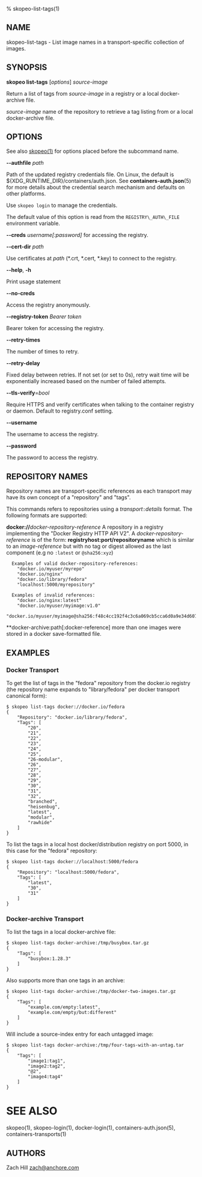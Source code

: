 % skopeo-list-tags(1)

## NAME
skopeo\-list\-tags - List image names in a transport-specific collection of images.

## SYNOPSIS
**skopeo list-tags** [*options*] _source-image_

Return a list of tags from _source-image_ in a registry or a local docker-archive file.

  _source-image_ name of the repository to retrieve a tag listing from or a local docker-archive file.

## OPTIONS

See also [skopeo(1)](skopeo.1.md) for options placed before the subcommand name.

**--authfile** _path_

Path of the updated registry credentials file. On Linux, the default is ${XDG\_RUNTIME\_DIR}/containers/auth.json.
See **containers-auth.json**(5) for more details about the credential search mechanism and defaults on other platforms.

Use `skopeo login` to manage the credentials.

The default value of this option is read from the `REGISTRY\_AUTH\_FILE` environment variable.

**--creds** _username[:password]_ for accessing the registry.

**--cert-dir** _path_

Use certificates at _path_ (\*.crt, \*.cert, \*.key) to connect to the registry.

**--help**, **-h**

Print usage statement

**--no-creds**

Access the registry anonymously.

**--registry-token** _Bearer token_

Bearer token for accessing the registry.

**--retry-times**

The number of times to retry.

**--retry-delay**

Fixed delay between retries. If not set (or set to 0s), retry wait time will be exponentially increased based on the number of failed attempts.

**--tls-verify**=_bool_

Require HTTPS and verify certificates when talking to the container registry or daemon. Default to registry.conf setting.

**--username**

The username to access the registry.

**--password**

The password to access the registry.

## REPOSITORY NAMES

Repository names are transport-specific references as each transport may have its own concept of a "repository" and "tags".

This commands refers to repositories using a _transport_`:`_details_ format. The following formats are supported:

  **docker://**_docker-repository-reference_
  A repository in a registry implementing the "Docker Registry HTTP API V2".
  A _docker-repository-reference_ is of the form: **registryhost:port/repositoryname** which is similar to an _image-reference_ but with no tag or digest allowed as the last component (e.g no `:latest` or `@sha256:xyz`)

      Examples of valid docker-repository-references:
        "docker.io/myuser/myrepo"
        "docker.io/nginx"
        "docker.io/library/fedora"
        "localhost:5000/myrepository"

      Examples of invalid references:
        "docker.io/nginx:latest"
        "docker.io/myuser/myimage:v1.0"
        "docker.io/myuser/myimage@sha256:f48c4cc192f4c3c6a069cb5cca6d0a9e34d6076ba7c214fd0cc3ca60e0af76bb"

  **docker-archive:path[:docker-reference]
  more than one images were stored in a docker save-formatted file. 

## EXAMPLES

### Docker Transport
To get the list of tags in the "fedora" repository from the docker.io registry (the repository name expands to "library/fedora" per docker transport canonical form):
```console
$ skopeo list-tags docker://docker.io/fedora
{
    "Repository": "docker.io/library/fedora",
    "Tags": [
        "20",
        "21",
        "22",
        "23",
        "24",
        "25",
        "26-modular",
        "26",
        "27",
        "28",
        "29",
        "30",
        "31",
        "32",
        "branched",
        "heisenbug",
        "latest",
        "modular",
        "rawhide"
    ]
}

```

To list the tags in a local host docker/distribution registry on port 5000, in this case for the "fedora" repository:

```console
$ skopeo list-tags docker://localhost:5000/fedora
{
    "Repository": "localhost:5000/fedora",
    "Tags": [
        "latest",
        "30",
        "31"
    ]
}

```

### Docker-archive Transport

To list the tags in a local docker-archive file:

```console
$ skopeo list-tags docker-archive:/tmp/busybox.tar.gz
{
    "Tags": [
        "busybox:1.28.3"
    ]
}
```

Also supports more than one tags in an archive:

```console
$ skopeo list-tags docker-archive:/tmp/docker-two-images.tar.gz
{
    "Tags": [
        "example.com/empty:latest",
        "example.com/empty/but:different"
    ]
}
```

Will include a source-index entry for each untagged image:

```console
$ skopeo list-tags docker-archive:/tmp/four-tags-with-an-untag.tar
{
    "Tags": [
        "image1:tag1",
        "image2:tag2",
        "@2",
        "image4:tag4"
    ]
}
```


# SEE ALSO
skopeo(1), skopeo-login(1), docker-login(1), containers-auth.json(5), containers-transports(1)

## AUTHORS

Zach Hill <zach@anchore.com>
